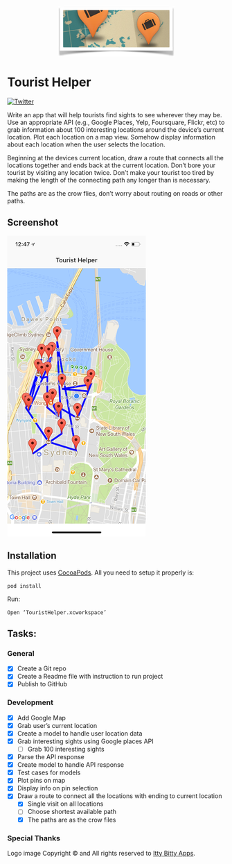 <p align="center">
    <img src="/Images/TouristHelper.png">
</p>

# Tourist Helper

[![Twitter](https://img.shields.io/badge/Twitter-%40naeemshaikh90-blue.svg)](https://twitter.com/naeemshaikh90)

Write an app that will help tourists find sights to see wherever they may be. Use an appropriate API (e.g., Google Places, Yelp, Foursquare, Flickr, etc) to grab information about 100 interesting locations around the device’s current location. Plot each location on a map view. Somehow display information about each location when the user selects the location.

Beginning at the devices current location, draw a route that connects all the locations together and ends back at the current location. Don’t bore your tourist by visiting any location twice. Don’t make your tourist too tired by making the length of the connecting path any longer than is necessary.

The paths are as the crow flies, don’t worry about routing on roads or other paths.

## Screenshot
![](/Images/Demo.png)

## Installation

This project uses [CocoaPods](https://cocoapods.org). All you need to setup it properly is:
```
pod install
```

Run:
```
Open ‘TouristHelper.xcworkspace’
```

## Tasks:

### General
- [x] Create a Git repo
- [x] Create a Readme file with instruction to run project
- [x] Publish to GitHub

### Development
- [x] Add Google Map
- [x] Grab user’s current location
- [x] Create a model to handle user location data
- [x] Grab interesting sights using Google places API
    - [ ] Grab 100 interesting sights
- [x] Parse the API response
- [x] Create model to handle API response
- [x] Test cases for models
- [x] Plot pins on map
- [x] Display info on pin selection
- [x] Draw a route to connect all the locations with ending to current location
    - [x] Single visit on all locations
    - [ ] Choose shortest available path
    - [x] The paths are as the crow files

### Special Thanks
Logo image Copyright © and All rights reserved to [Itty Bitty Apps](http://www.ittybittyapps.com).
